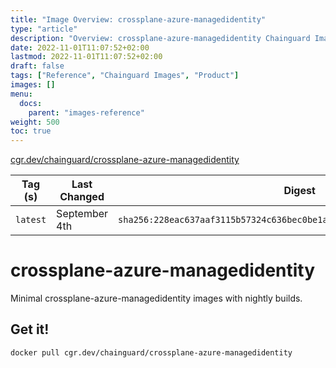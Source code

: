 ```yaml
---
title: "Image Overview: crossplane-azure-managedidentity"
type: "article"
description: "Overview: crossplane-azure-managedidentity Chainguard Image"
date: 2022-11-01T11:07:52+02:00
lastmod: 2022-11-01T11:07:52+02:00
draft: false
tags: ["Reference", "Chainguard Images", "Product"]
images: []
menu:
  docs:
    parent: "images-reference"
weight: 500
toc: true
---
```


[cgr.dev/chainguard/crossplane-azure-managedidentity](https://github.com/chainguard-images/images/tree/main/images/crossplane-azure-managedidentity)

| Tag (s)   | Last Changed  | Digest                                                                    |
|-----------|---------------|---------------------------------------------------------------------------|
|  `latest` | September 4th | `sha256:228eac637aaf3115b57324c636bec0be1afa47db79ef8905e2f97838c679e0fa` |

# crossplane-azure-managedidentity

Minimal crossplane-azure-managedidentity images with nightly builds.

## Get it!

```shell
docker pull cgr.dev/chainguard/crossplane-azure-managedidentity
```
